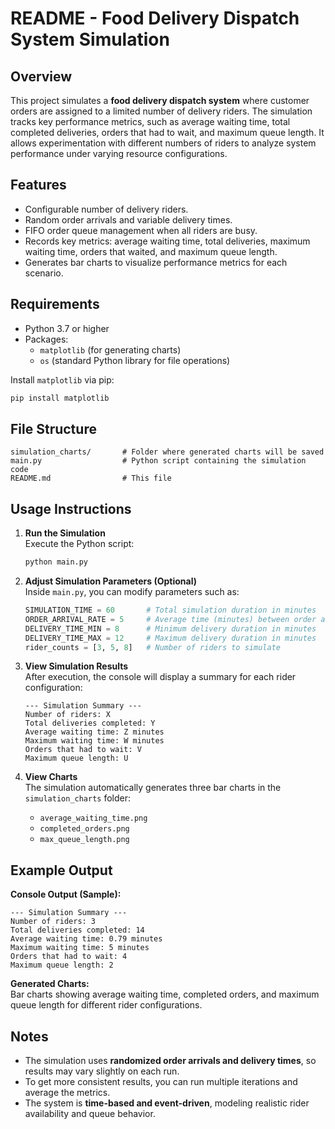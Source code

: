 # README - Food Delivery Dispatch System Simulation

## Overview
This project simulates a **food delivery dispatch system** where customer orders are assigned to a limited number of delivery riders. The simulation tracks key performance metrics, such as average waiting time, total completed deliveries, orders that had to wait, and maximum queue length. It allows experimentation with different numbers of riders to analyze system performance under varying resource configurations.

## Features
- Configurable number of delivery riders.
- Random order arrivals and variable delivery times.
- FIFO order queue management when all riders are busy.
- Records key metrics: average waiting time, total deliveries, maximum waiting time, orders that waited, and maximum queue length.
- Generates bar charts to visualize performance metrics for each scenario.

## Requirements
- Python 3.7 or higher
- Packages:
  - `matplotlib` (for generating charts)
  - `os` (standard Python library for file operations)

Install `matplotlib` via pip:
```bash
pip install matplotlib
```

## File Structure
```
simulation_charts/       # Folder where generated charts will be saved
main.py                  # Python script containing the simulation code
README.md                # This file
```

## Usage Instructions

1. **Run the Simulation**  
   Execute the Python script:
   ```bash
   python main.py
   ```

2. **Adjust Simulation Parameters (Optional)**  
   Inside `main.py`, you can modify parameters such as:
   ```python
   SIMULATION_TIME = 60       # Total simulation duration in minutes
   ORDER_ARRIVAL_RATE = 5     # Average time (minutes) between order arrivals
   DELIVERY_TIME_MIN = 8      # Minimum delivery duration in minutes
   DELIVERY_TIME_MAX = 12     # Maximum delivery duration in minutes
   rider_counts = [3, 5, 8]   # Number of riders to simulate
   ```

3. **View Simulation Results**  
   After execution, the console will display a summary for each rider configuration:
   ```
   --- Simulation Summary ---
   Number of riders: X
   Total deliveries completed: Y
   Average waiting time: Z minutes
   Maximum waiting time: W minutes
   Orders that had to wait: V
   Maximum queue length: U
   ```

4. **View Charts**  
   The simulation automatically generates three bar charts in the `simulation_charts` folder:
   - `average_waiting_time.png`
   - `completed_orders.png`
   - `max_queue_length.png`

## Example Output
**Console Output (Sample):**
```
--- Simulation Summary ---
Number of riders: 3
Total deliveries completed: 14
Average waiting time: 0.79 minutes
Maximum waiting time: 5 minutes
Orders that had to wait: 4
Maximum queue length: 2
```

**Generated Charts:**  
Bar charts showing average waiting time, completed orders, and maximum queue length for different rider configurations.

## Notes
- The simulation uses **randomized order arrivals and delivery times**, so results may vary slightly on each run.
- To get more consistent results, you can run multiple iterations and average the metrics.
- The system is **time-based and event-driven**, modeling realistic rider availability and queue behavior.

